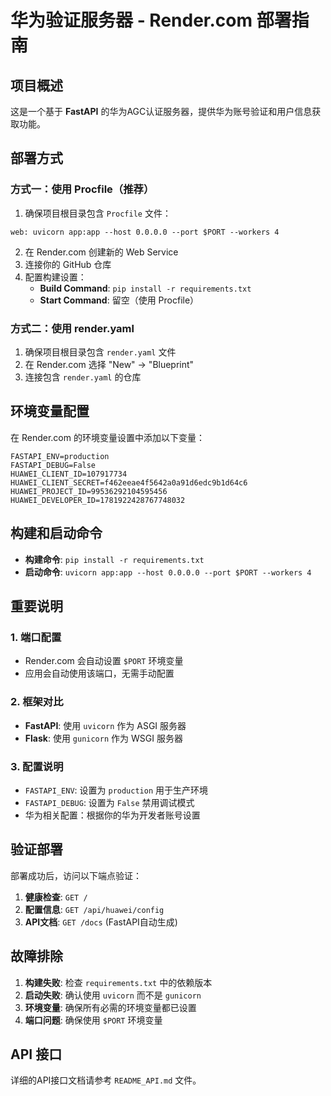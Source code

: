 # 华为验证服务器 - Render.com 部署指南

## 项目概述

这是一个基于 **FastAPI** 的华为AGC认证服务器，提供华为账号验证和用户信息获取功能。

## 部署方式

### 方式一：使用 Procfile（推荐）

1. 确保项目根目录包含 `Procfile` 文件：
```
web: uvicorn app:app --host 0.0.0.0 --port $PORT --workers 4
```

2. 在 Render.com 创建新的 Web Service
3. 连接你的 GitHub 仓库
4. 配置构建设置：
   - **Build Command**: `pip install -r requirements.txt`
   - **Start Command**: 留空（使用 Procfile）

### 方式二：使用 render.yaml

1. 确保项目根目录包含 `render.yaml` 文件
2. 在 Render.com 选择 "New" -> "Blueprint"
3. 连接包含 `render.yaml` 的仓库

## 环境变量配置

在 Render.com 的环境变量设置中添加以下变量：

```
FASTAPI_ENV=production
FASTAPI_DEBUG=False
HUAWEI_CLIENT_ID=107917734
HUAWEI_CLIENT_SECRET=f462eeae4f5642a0a91d6edc9b1d64c6
HUAWEI_PROJECT_ID=99536292104595456
HUAWEI_DEVELOPER_ID=1781922428767748032
```

## 构建和启动命令

- **构建命令**: `pip install -r requirements.txt`
- **启动命令**: `uvicorn app:app --host 0.0.0.0 --port $PORT --workers 4`

## 重要说明

### 1. 端口配置
- Render.com 会自动设置 `$PORT` 环境变量
- 应用会自动使用该端口，无需手动配置

### 2. 框架对比
- **FastAPI**: 使用 `uvicorn` 作为 ASGI 服务器
- **Flask**: 使用 `gunicorn` 作为 WSGI 服务器

### 3. 配置说明
- `FASTAPI_ENV`: 设置为 `production` 用于生产环境
- `FASTAPI_DEBUG`: 设置为 `False` 禁用调试模式
- 华为相关配置：根据你的华为开发者账号设置

## 验证部署

部署成功后，访问以下端点验证：

1. **健康检查**: `GET /`
2. **配置信息**: `GET /api/huawei/config`
3. **API文档**: `GET /docs` (FastAPI自动生成)

## 故障排除

1. **构建失败**: 检查 `requirements.txt` 中的依赖版本
2. **启动失败**: 确认使用 `uvicorn` 而不是 `gunicorn`
3. **环境变量**: 确保所有必需的环境变量都已设置
4. **端口问题**: 确保使用 `$PORT` 环境变量

## API 接口

详细的API接口文档请参考 `README_API.md` 文件。
